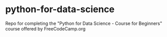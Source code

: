 # python-for-data-science
Repo for completing the "Python for Data Science - Course for Beginners" course offered by FreeCodeCamp.org
